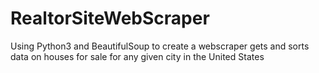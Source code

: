 # RealtorSiteWebScraper
Using Python3 and BeautifulSoup to create a webscraper gets and sorts data on houses for sale for any given city in the United States

